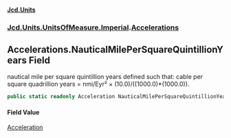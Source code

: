 #### [Jcd.Units](index 'index')
### [Jcd.Units.UnitsOfMeasure.Imperial](Jcd.Units.UnitsOfMeasure.Imperial 'Jcd.Units.UnitsOfMeasure.Imperial').[Accelerations](Accelerations 'Jcd.Units.UnitsOfMeasure.Imperial.Accelerations')

## Accelerations.NauticalMilePerSquareQuintillionYears Field

nautical mile per square quintillion years defined such that: cable per square quadrillion years = nmi/Eyr² ×
(10.0)/((1000.0)*(1000.0)).

```csharp
public static readonly Acceleration NauticalMilePerSquareQuintillionYears;
```

#### Field Value
[Acceleration](Acceleration 'Jcd.Units.UnitTypes.Acceleration')